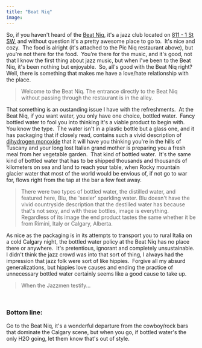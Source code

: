 ```yaml
---
title: "Beat Niq"
image:
---
```

<p>So, if you haven't heard of the <a title="Beat Niq" href="http://www.beatniq.com/">Beat Niq</a>, it's a jazz club located on  <a href="http://maps.google.ca/maps?q=811+1+St+SW,+Calgary,+AB">811 - 1 St SW</a>, and without question it's a pretty awesome place to go to.&nbsp; It's nice and cozy.&nbsp; The food is alright (it's attached to the Pic Niq restaurant above), but you're not there for the food.&nbsp; You're there for the music, and it's good, not that I know the first thing about jazz music, but when I've been to the Beat Niq, it's been nothing but enjoyable.&nbsp; So, all's good with the Beat Niq right?&nbsp; Well, there is something that makes me have a love/hate relationship with the place.</p>
<!-- pagebreak -->
<blockquote><img src="/file/post/beat_niq/beat_niq.jpg" alt="" /><br />Welcome to the Beat Niq.  The entrance directly to the Beat Niq without passing through the restaurant is in the alley.</blockquote>
<p>That something is an oustanding issue I have with the refreshments.&nbsp; At the Beat Niq, if you want water, you only have one choice, bottled water.&nbsp; Fancy bottled water to fool you into thinking it's a viable product to begin with.&nbsp; You know the type.&nbsp; The water isn't in a plastic bottle but a glass one, and it has packaging that if closely read, contains such a vivid description of <a href="http://en.wikipedia.org/wiki/Dihydrogen_monoxide_hoax">dihydrogen monoxide</a> that it will have you thinking you're in the hills of Tuscany and your long lost Italian grand mother is preparing you a fresh meal from her vegetable garden.&nbsp; That kind of bottled water.&nbsp; It's the same kind of bottled water that has to be shipped thousands and thousands of kilometers on sea and land to reach your table, when Rocky mountain glacier water that most of the world would be envious of, if not go to war for, flows right from the tap at the bar a few feet away.</p>
<blockquote><img src="/file/post/beat_niq/well_travelled.jpg" alt="" /><br />There were two types of bottled water, the distilled water, and featured here, Blu, the 'sexier' sparkling water.  Blu doesn't have the vivid countryside description that the destilled water has because that's not sexy, and with these bottles, image is everything.&nbsp; Regardless of its image the end product tastes the same whether it be from Rimini, Italy or Calgary, Alberta.</blockquote>
<p>As nice as the packaging is in its attempts to transport you to rural Italia on a cold Calgary night, the bottled water policy at the Beat Niq has no place there or anywhere.&nbsp; It's pretentious, ignorant and completely unsustainable.&nbsp; I didn't think the jazz crowd was into that sort of thing, I always had the impression that jazz folk were sort of like hippies.&nbsp; Forgive all my absurd generalizations, but hippies love causes and ending the practice of unnecessary bottled water certainly seems like a good cause to take up.</p>
<blockquote><img src="/file/post/beat_niq/jazz_men.jpg" alt="" /><br />When the Jazzmen testify...</blockquote>
<p>&nbsp;</p>
<h3>Bottom line:</h3>
<p>Go to the Beat Niq, it's a wonderful departure from the cowboy/rock bars that dominate the Calgary scene, but when you go, if bottled water's the only H2O going, let them know that's out of style.</p>